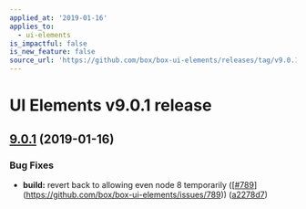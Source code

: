 ```yaml
---
applied_at: '2019-01-16'
applies_to:
  - ui-elements
is_impactful: false
is_new_feature: false
source_url: 'https://github.com/box/box-ui-elements/releases/tag/v9.0.1'
---
```


# UI Elements v9.0.1 release

## [9.0.1]([v9.0.0...v9.0.1](https://github.com/box/box-ui-elements/compare/v9.0.0...v9.0.1)) (2019-01-16)


### Bug Fixes

* **build:** revert back to allowing even node 8 temporarily ([[#789](https://github.com/box/box-ui-elements/pull/789)](https://github.com/box/box-ui-elements/issues/789)) ([a2278d7](https://github.com/box/box-ui-elements/commit[a2278d7](https://github.com/box/box-ui-elements/commit/a2278d7)))



